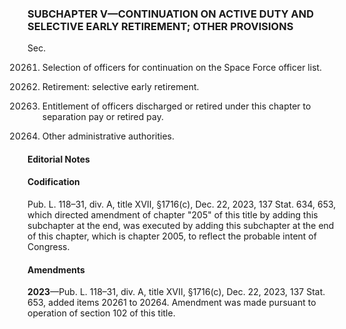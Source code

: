 ### SUBCHAPTER V—CONTINUATION ON ACTIVE DUTY AND SELECTIVE EARLY RETIREMENT; OTHER PROVISIONS ###

Sec.

20261. Selection of officers for continuation on the Space Force officer list.

20262. Retirement: selective early retirement.

20263. Entitlement of officers discharged or retired under this chapter to separation pay or retired pay.

20264. Other administrative authorities.

#### **Editorial Notes** ####

#### Codification ####

Pub. L. 118–31, div. A, title XVII, §1716(c), Dec. 22, 2023, 137 Stat. 634, 653, which directed amendment of chapter "205" of this title by adding this subchapter at the end, was executed by adding this subchapter at the end of this chapter, which is chapter 2005, to reflect the probable intent of Congress.

#### Amendments ####

**2023**—Pub. L. 118–31, div. A, title XVII, §1716(c), Dec. 22, 2023, 137 Stat. 653, added items 20261 to 20264. Amendment was made pursuant to operation of section 102 of this title.